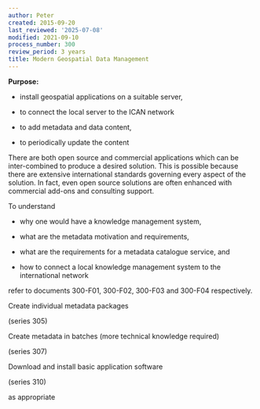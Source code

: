 ```yaml
---
author: Peter
created: 2015-09-20
last_reviewed: '2025-07-08'
modified: 2021-09-10
process_number: 300
review_period: 3 years
title: Modern Geospatial Data Management
---
```


**Purpose:**

- install geospatial applications on a suitable server,

- to connect the local server to the ICAN network

- to add metadata and data content,

- to periodically update the content

There are both open source and commercial applications which can be inter-combined to produce a desired solution. This is possible because there are extensive international standards governing every aspect of the solution. In fact, even open source solutions are often enhanced with commercial add-ons and consulting support.

To understand

- why one would have a knowledge management system,

- what are the metadata motivation and requirements,

- what are the requirements for a metadata catalogue service, and

- how to connect a local knowledge management system to the international network

refer to documents 300-F01, 300-F02, 300-F03 and 300-F04 respectively.

Create individual metadata packages

(series 305)

Create metadata in batches (more technical knowledge required)

(series 307)

Download and install basic application software

(series 310)

as appropriate